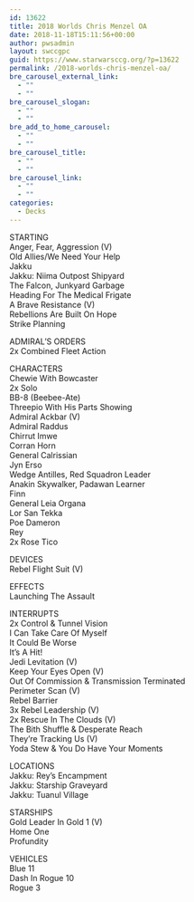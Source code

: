 ```yaml
---
id: 13622
title: 2018 Worlds Chris Menzel OA
date: 2018-11-18T15:11:56+00:00
author: pwsadmin
layout: swccgpc
guid: https://www.starwarsccg.org/?p=13622
permalink: /2018-worlds-chris-menzel-oa/
bre_carousel_external_link:
  - ""
  - ""
bre_carousel_slogan:
  - ""
  - ""
bre_add_to_home_carousel:
  - ""
  - ""
bre_carousel_title:
  - ""
  - ""
bre_carousel_link:
  - ""
  - ""
categories:
  - Decks
---
```

STARTING  
Anger, Fear, Aggression (V)  
Old Allies/We Need Your Help  
Jakku  
Jakku: Niima Outpost Shipyard  
The Falcon, Junkyard Garbage  
Heading For The Medical Frigate  
A Brave Resistance (V)  
Rebellions Are Built On Hope  
Strike Planning

ADMIRAL’S ORDERS  
2x Combined Fleet Action

CHARACTERS  
Chewie With Bowcaster  
2x Solo  
BB-8 (Beebee-Ate)  
Threepio With His Parts Showing  
Admiral Ackbar (V)  
Admiral Raddus  
Chirrut Imwe  
Corran Horn  
General Calrissian  
Jyn Erso  
Wedge Antilles, Red Squadron Leader  
Anakin Skywalker, Padawan Learner  
Finn  
General Leia Organa  
Lor San Tekka  
Poe Dameron  
Rey  
2x Rose Tico

DEVICES  
Rebel Flight Suit (V)

EFFECTS  
Launching The Assault

INTERRUPTS  
2x Control & Tunnel Vision  
I Can Take Care Of Myself  
It Could Be Worse  
It&#8217;s A Hit!  
Jedi Levitation (V)  
Keep Your Eyes Open (V)  
Out Of Commission & Transmission Terminated  
Perimeter Scan (V)  
Rebel Barrier  
3x Rebel Leadership (V)  
2x Rescue In The Clouds (V)  
The Bith Shuffle & Desperate Reach  
They&#8217;re Tracking Us (V)  
Yoda Stew & You Do Have Your Moments

LOCATIONS  
Jakku: Rey&#8217;s Encampment  
Jakku: Starship Graveyard  
Jakku: Tuanul Village

STARSHIPS  
Gold Leader In Gold 1 (V)  
Home One  
Profundity

VEHICLES  
Blue 11  
Dash In Rogue 10  
Rogue 3